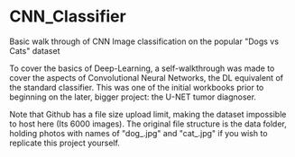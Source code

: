 # CNN_Classifier
Basic walk through of CNN Image classification on the popular "Dogs vs Cats" dataset

To cover the basics of Deep-Learning, a self-walkthrough was made to cover the aspects of Convolutional Neural Networks, the DL equivalent of the standard classifier.
This was one of the initial workbooks prior to beginning on the later, bigger project: the U-NET tumor diagnoser.

Note that Github has a file size upload limit, making the dataset impossible to host here (Its 6000 images). The original file structure is the data folder, holding photos with names of "dog_<number>.jpg" and "cat_<number>.jpg" if you wish to replicate this project yourself.
